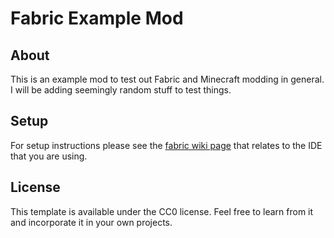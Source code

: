 # Fabric Example Mod

## About

This is an example mod to test out Fabric and Minecraft modding in general. I will be adding seemingly random stuff to test things.

## Setup

For setup instructions please see the [fabric wiki page](https://fabricmc.net/wiki/tutorial:setup) that relates to the IDE that you are using.

## License

This template is available under the CC0 license. Feel free to learn from it and incorporate it in your own projects.
